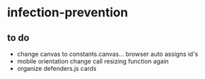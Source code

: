 # infection-prevention

## to do
- change canvas to constants.canvas... browser auto assigns id's
- mobile orientation change call resizing function again
- organize defenders.js cards